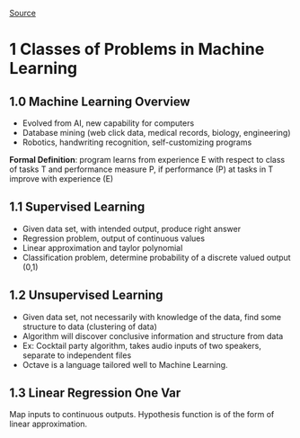 [Source](https://www.coursera.org/learn/machine-learning/)

# 1 Classes of Problems in Machine Learning
## 1.0 Machine Learning Overview
- Evolved from AI, new capability for computers
- Database mining (web click data, medical records, biology, engineering)
- Robotics, handwriting recognition, self-customizing programs

**Formal Definition**: program learns from experience E with respect to class of tasks T and performance measure P, if performance (P) at tasks in T improve with experience (E)

## 1.1 Supervised Learning
- Given data set, with intended output, produce right answer
- Regression problem, output of continuous values
- Linear approximation and taylor polynomial
- Classification problem, determine probability of a discrete valued output (0,1) 

## 1.2 Unsupervised Learning
- Given data set, not necessarily with knowledge of the data, find some structure to data (clustering of data)
- Algorithm will discover conclusive information and structure from data
- Ex: Cocktail party algorithm, takes audio inputs of two speakers, separate to independent files
- Octave is a language tailored well to Machine Learning.

## 1.3 Linear Regression One Var
Map inputs to continuous outputs. Hypothesis function is of the form of linear approximation.

